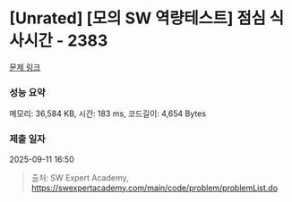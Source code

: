 # [Unrated] [모의 SW 역량테스트] 점심 식사시간 - 2383 

[문제 링크](https://swexpertacademy.com/main/code/problem/problemDetail.do?contestProbId=AV5-BEE6AK0DFAVl) 

### 성능 요약

메모리: 36,584 KB, 시간: 183 ms, 코드길이: 4,654 Bytes

### 제출 일자

2025-09-11 16:50



> 출처: SW Expert Academy, https://swexpertacademy.com/main/code/problem/problemList.do